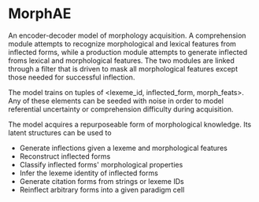 # MorphAE

An encoder-decoder model of morphology acquisition.
A comprehension module attempts to recognize morphological and lexical features from inflected forms,
while a production module attempts to generate inflected froms lexical and morphological features.
The two modules are linked through a filter that is driven to mask all morphological features except those needed for successful inflection.

The model trains on tuples of <lexeme_id, inflected_form, morph_feats>.
Any of these elements can be seeded with noise in order to model referential uncertainty or comprehension difficulty during acquisition.

The model acquires a repurposeable form of morphological knowledge.
Its latent structures can be used to

- Generate inflections given a lexeme and morphological features
- Reconstruct inflected forms
- Classify inflected forms' morphological properties
- Infer the lexeme identity of inflected forms
- Generate citation forms from strings or lexeme IDs
- Reinflect arbitrary forms into a given paradigm cell



